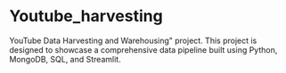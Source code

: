 # Youtube_harvesting
YouTube Data Harvesting and Warehousing" project. This project is designed to showcase a comprehensive data pipeline built using Python, MongoDB, SQL, and Streamlit.
